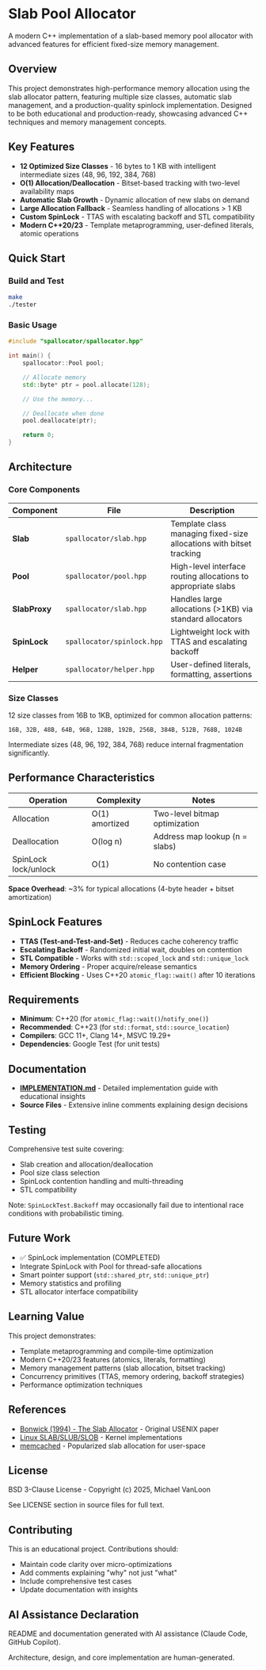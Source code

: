 # Slab Pool Allocator

A modern C++ implementation of a slab-based memory pool allocator with advanced features for efficient fixed-size memory management.

## Overview

This project demonstrates high-performance memory allocation using the slab allocator pattern, featuring multiple size classes, automatic slab management, and a production-quality spinlock implementation. Designed to be both educational and production-ready, showcasing advanced C++ techniques and memory management concepts.

## Key Features

- **12 Optimized Size Classes** - 16 bytes to 1 KB with intelligent intermediate sizes (48, 96, 192, 384, 768)
- **O(1) Allocation/Deallocation** - Bitset-based tracking with two-level availability maps
- **Automatic Slab Growth** - Dynamic allocation of new slabs on demand
- **Large Allocation Fallback** - Seamless handling of allocations > 1 KB
- **Custom SpinLock** - TTAS with escalating backoff and STL compatibility
- **Modern C++20/23** - Template metaprogramming, user-defined literals, atomic operations

## Quick Start

### Build and Test

```bash
make
./tester
```

### Basic Usage

```cpp
#include "spallocator/spallocator.hpp"

int main() {
    spallocator::Pool pool;

    // Allocate memory
    std::byte* ptr = pool.allocate(128);

    // Use the memory...

    // Deallocate when done
    pool.deallocate(ptr);

    return 0;
}
```

## Architecture

### Core Components

| Component | File | Description |
|-----------|------|-------------|
| **Slab** | `spallocator/slab.hpp` | Template class managing fixed-size allocations with bitset tracking |
| **Pool** | `spallocator/pool.hpp` | High-level interface routing allocations to appropriate slabs |
| **SlabProxy** | `spallocator/slab.hpp` | Handles large allocations (>1KB) via standard allocators |
| **SpinLock** | `spallocator/spinlock.hpp` | Lightweight lock with TTAS and escalating backoff |
| **Helper** | `spallocator/helper.hpp` | User-defined literals, formatting, assertions |

### Size Classes

12 size classes from 16B to 1KB, optimized for common allocation patterns:

```
16B, 32B, 48B, 64B, 96B, 128B, 192B, 256B, 384B, 512B, 768B, 1024B
```

Intermediate sizes (48, 96, 192, 384, 768) reduce internal fragmentation significantly.

## Performance Characteristics

| Operation | Complexity | Notes |
|-----------|------------|-------|
| Allocation | O(1) amortized | Two-level bitmap optimization |
| Deallocation | O(log n) | Address map lookup (n = slabs) |
| SpinLock lock/unlock | O(1) | No contention case |

**Space Overhead**: ~3% for typical allocations (4-byte header + bitset amortization)

## SpinLock Features

- **TTAS (Test-and-Test-and-Set)** - Reduces cache coherency traffic
- **Escalating Backoff** - Randomized initial wait, doubles on contention
- **STL Compatible** - Works with `std::scoped_lock` and `std::unique_lock`
- **Memory Ordering** - Proper acquire/release semantics
- **Efficient Blocking** - Uses C++20 `atomic_flag::wait()` after 10 iterations

## Requirements

- **Minimum**: C++20 (for `atomic_flag::wait()`/`notify_one()`)
- **Recommended**: C++23 (for `std::format`, `std::source_location`)
- **Compilers**: GCC 11+, Clang 14+, MSVC 19.29+
- **Dependencies**: Google Test (for unit tests)

## Documentation

- **[IMPLEMENTATION.md](IMPLEMENTATION.md)** - Detailed implementation guide with educational insights
- **Source Files** - Extensive inline comments explaining design decisions

## Testing

Comprehensive test suite covering:
- Slab creation and allocation/deallocation
- Pool size class selection
- SpinLock contention handling and multi-threading
- STL compatibility

Note: `SpinLockTest.Backoff` may occasionally fail due to intentional race conditions with probabilistic timing.

## Future Work

- ✅ SpinLock implementation (COMPLETED)
- Integrate SpinLock with Pool for thread-safe allocations
- Smart pointer support (`std::shared_ptr`, `std::unique_ptr`)
- Memory statistics and profiling
- STL allocator interface compatibility

## Learning Value

This project demonstrates:
- Template metaprogramming and compile-time optimization
- Modern C++20/23 features (atomics, literals, formatting)
- Memory management patterns (slab allocation, bitset tracking)
- Concurrency primitives (TTAS, memory ordering, backoff strategies)
- Performance optimization techniques

## References

- [Bonwick (1994) - The Slab Allocator](https://www.usenix.org/legacy/publications/library/proceedings/bos94/full_papers/bonwick.ps) - Original USENIX paper
- [Linux SLAB/SLUB/SLOB](https://www.kernel.org/doc/gorman/html/understand/understand011.html) - Kernel implementations
- [memcached](https://memcached.org/) - Popularized slab allocation for user-space

## License

BSD 3-Clause License - Copyright (c) 2025, Michael VanLoon

See LICENSE section in source files for full text.

## Contributing

This is an educational project. Contributions should:
- Maintain code clarity over micro-optimizations
- Add comments explaining "why" not just "what"
- Include comprehensive test cases
- Update documentation with insights

## AI Assistance Declaration

README and documentation generated with AI assistance (Claude Code, GitHub Copilot).

Architecture, design, and core implementation are human-generated.

